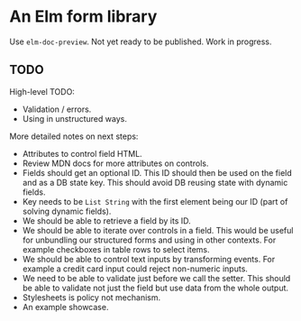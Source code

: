 # An Elm form library

Use `elm-doc-preview`. Not yet ready to be published. Work in progress.

## TODO

High-level TODO:
- Validation / errors.
- Using in unstructured ways.

More detailed notes on next steps:
- Attributes to control field HTML.
- Review MDN docs for more attributes on controls.
- Fields should get an optional ID. This ID should then be used on the field and as a DB state key. This should avoid DB reusing state with dynamic fields.
- Key needs to be `List String` with the first element being our ID (part of solving dynamic fields).
- We should be able to retrieve a field by its ID.
- We should be able to iterate over controls in a field. This would be useful for unbundling our structured forms and using in other contexts. For example checkboxes in table rows to select items.
- We should be able to control text inputs by transforming events. For example a credit card input could reject non-numeric inputs.
- We need to be able to validate just before we call the setter. This should be able to validate not just the field but use data from the whole output.
- Stylesheets is policy not mechanism.
- An example showcase.
